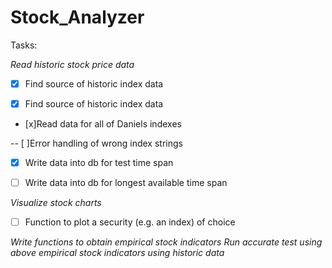 # Stock_Analyzer

Tasks:

*Read historic stock price data*

- [x] Find source of historic index data

- [x] Find source of historic index data

- [x]Read data for all of Daniels indexes

-- [ ]Error handling of wrong index strings

- [x] Write data into db for test time span

- [ ] Write data into db for longest available time span

*Visualize stock charts*

- [ ] Function to plot a security (e.g. an index) of choice

*Write functions to obtain empirical stock indicators*
*Run accurate test using above empirical stock indicators using historic data*
